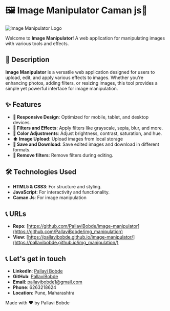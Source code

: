 # 🖼️ Image Manipulator Caman js🎨

![Image Manipulator Logo](path/to/logo.png)

Welcome to **Image Manipulator**! A web application for manipulating images with various tools and effects.

## 🚀 Description

**Image Manipulator** is a versatile web application designed for users to upload, edit, and apply various effects to images. Whether you're enhancing photos, adding filters, or resizing images, this tool provides a simple yet powerful interface for image manipulation.

## ✨ Features

- **📱 Responsive Design**: Optimized for mobile, tablet, and desktop devices.
- **🎨 Filters and Effects**: Apply filters like grayscale, sepia, blur, and more.
- **🌈 Color Adjustments**: Adjust brightness, contrast, saturation, and hue.
- **⬆️ Image Upload**: Upload images from local storage 
- **💾 Save and Download**: Save edited images and download in different formats.
- **🔄 Remove filters**: Remove filters during editing.

## 🛠️ Technologies Used

- **HTML5 & CSS3**: For structure and styling.
- **JavaScript**: For interactivity and functionality.
- **Caman Js**: For image manipulation

## 📞 URLs

- **Repo**: [https://github.com/PallaviBobde/image-manipulator](https://github.com/PallaviBobde/img_manipulation)
- **View**: [https://pallavibobde.github.io/image-manipulator/](https://pallavibobde.github.io/img_manipulation/)

## 📞 Let's get in touch

- **LinkedIn**: [Pallavi Bobde](https://www.linkedin.com/in/pallavi-bobde-35ba721b2)
- **GitHub**: [PallaviBobde](https://github.com/PallaviBobde)
- **Email**: [pallavibobde1@gmail.com](mailto:pallavibobde1@gmail.com)
- **Phone**: 6263218624
- **Location**: Pune, Maharashtra

Made with ❤️ by Pallavi Bobde
